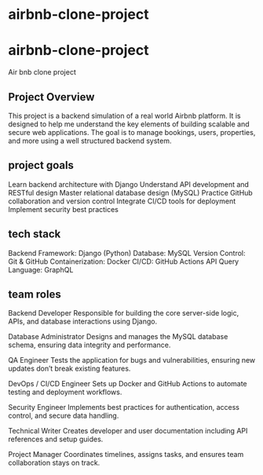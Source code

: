 # airbnb-clone-project
# airbnb-clone-project
Air bnb clone project
## Project Overview
This project is a backend simulation of a real world Airbnb platform. It is designed to help me understand the key elements of building scalable and secure web applications. The goal is to manage bookings, users, properties, and more using a well structured backend system.
## project goals
Learn backend architecture with Django
Understand API development and RESTful design
Master relational database design (MySQL)
Practice GitHub collaboration and version control
Integrate CI/CD tools for deployment
Implement security best practices
## tech stack
 Backend Framework: Django (Python)
 Database: MySQL
 Version Control: Git & GitHub
 Containerization: Docker
 CI/CD: GitHub Actions
 API Query Language: GraphQL 

 ## team roles

Backend Developer
Responsible for building the core server-side logic, APIs, and database interactions using Django.

Database Administrator
Designs and manages the MySQL database schema, ensuring data integrity and performance.

QA Engineer
Tests the application for bugs and vulnerabilities, ensuring new updates don’t break existing features.

DevOps / CI/CD Engineer
Sets up Docker and GitHub Actions to automate testing and deployment workflows.

Security Engineer
Implements best practices for authentication, access control, and secure data handling.

Technical Writer
Creates developer and user documentation including API references and setup guides.

Project Manager
Coordinates timelines, assigns tasks, and ensures team collaboration stays on track.

